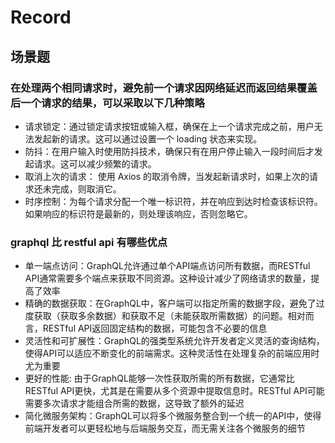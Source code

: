 # Record

## 场景题

### 在处理两个相同请求时，避免前一个请求因网络延迟而返回结果覆盖后一个请求的结果，可以采取以下几种策略

* 请求锁定：通过锁定请求按钮或输入框，确保在上一个请求完成之前，用户无法发起新的请求。这可以通过设置一个 loading 状态来实现。
* 防抖：在用户输入时使用防抖技术，确保只有在用户停止输入一段时间后才发起请求。这可以减少频繁的请求。
* 取消上次的请求： 使用 Axios 的取消令牌，当发起新请求时，如果上次的请求还未完成，则取消它。
* 时序控制：为每个请求分配一个唯一标识符，并在响应到达时检查该标识符。如果响应的标识符是最新的，则处理该响应，否则忽略它。

### graphql 比 restful api 有哪些优点

* 单一端点访问：GraphQL允许通过单个API端点访问所有数据，而RESTful API通常需要多个端点来获取不同资源。这种设计减少了网络请求的数量，提高了效率
* 精确的数据获取：在GraphQL中，客户端可以指定所需的数据字段，避免了过度获取（获取多余数据）和获取不足（未能获取所需数据）的问题。相对而言，RESTful API返回固定结构的数据，可能包含不必要的信息
* 灵活性和可扩展性：GraphQL的强类型系统允许开发者定义灵活的查询结构，使得API可以适应不断变化的前端需求。这种灵活性在处理复杂的前端应用时尤为重要
* 更好的性能: 由于GraphQL能够一次性获取所需的所有数据，它通常比RESTful API更快，尤其是在需要从多个资源中提取信息时。RESTful API可能需要多次请求才能组合所需的数据，这导致了额外的延迟
* 简化微服务架构：GraphQL可以将多个微服务整合到一个统一的API中，使得前端开发者可以更轻松地与后端服务交互，而无需关注各个微服务的细节
